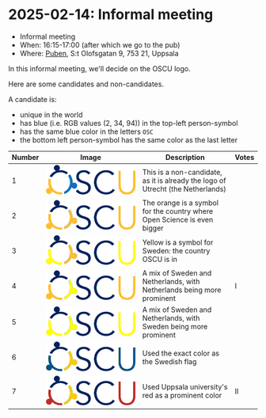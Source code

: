 # 2025-02-14: Informal meeting

- Informal meeting
- When: 16:15-17:00 (after which we go to the pub)
- Where: [Puben](https://pubenuppsala.se/), S:t Olofsgatan 9, 753 21, Uppsala

In this informal meeting, we'll decide on the OSCU logo.

Here are some candidates and non-candidates.

A candidate is:

- unique in the world
- has blue (i.e. RGB values (2, 34, 94)) in the top-left person-symbol
- has the same blue color in the letters `OSC`
- the bottom left person-symbol has the same color as the last letter

Number|Image                                               |Description                                                                    |Votes
------|----------------------------------------------------|-------------------------------------------------------------------------------|-----
1     |![Invalid logo](oscu_logo.png)                      |This is a non-candidate, as it is already the logo of Utrecht (the Netherlands)|
2     |![Possible logo](oscu_logo_orange_orange.png)       |The orange is a symbol for the country where Open Science is even bigger       |
3     |![Possible logo](oscu_logo_orange_yellow.png)       |Yellow is a symbol for Sweden: the country OSCU is in                          |
4     |![Possible logo](oscu_logo_yellow_orange.png)       |A mix of Sweden and Netherlands, with Netherlands being more prominent         |I
5     |![Possible logo](oscu_logo_yellow_yellow.png)       |A mix of Sweden and Netherlands, with Sweden being more prominent              |
6     |![Possible logo](oscu_logo_swedish_flag.png)        |Used the exact color as the Swedish flag                                       |
7     |![Possible logo](oscu_logo_swedish_flag_uppsala.png)|Used Uppsala university's red as a prominent color                             |II
